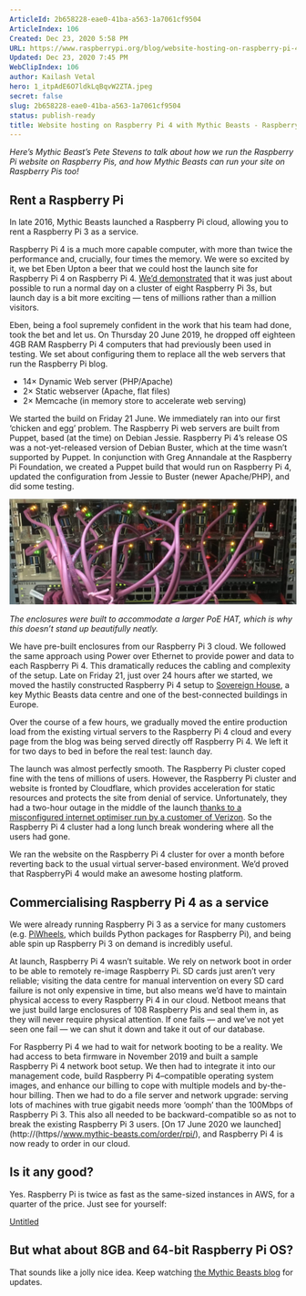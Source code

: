 ```yaml
---
ArticleId: 2b658228-eae0-41ba-a563-1a7061cf9504
ArticleIndex: 106
Created: Dec 23, 2020 5:58 PM
URL: https://www.raspberrypi.org/blog/website-hosting-on-raspberry-pi-4-with-mythic-beasts/
Updated: Dec 23, 2020 7:45 PM
WebClipIndex: 106
author: Kailash Vetal
hero: 1_itpAdE6O7ldkLqBqvW2ZTA.jpeg
secret: false
slug: 2b658228-eae0-41ba-a563-1a7061cf9504
status: publish-ready
title: Website hosting on Raspberry Pi 4 with Mythic Beasts - Raspberry Pi
---
```

*Here’s Mythic Beast’s Pete Stevens to talk about how we run the Raspberry Pi website on Raspberry Pis, and how Mythic Beasts can run your site on Raspberry Pis too!*

## Rent a Raspberry Pi

In late 2016, Mythic Beasts launched a Raspberry Pi cloud, allowing you to rent a Raspberry Pi 3 as a service.

Raspberry Pi 4 is a much more capable computer, with more than twice the performance and, crucially, four times the memory. We were so excited by it, we bet Eben Upton a beer that we could host the launch site for Raspberry Pi 4 on Raspberry Pi 4. [We’d demonstrated](https://www.raspberrypi.org/blog/the-little-computer-that-could/) that it was just about possible to run a normal day on a cluster of eight Raspberry Pi 3s, but launch day is a bit more exciting — tens of millions rather than a million visitors.

Eben, being a fool supremely confident in the work that his team had done, took the bet and let us. On Thursday 20 June 2019, he dropped off eighteen 4GB RAM Raspberry Pi 4 computers that had previously been used in testing. We set about configuring them to replace all the web servers that run the Raspberry Pi blog.

- 14× Dynamic Web server (PHP/Apache)
- 2× Static webserver (Apache, flat files)
- 2× Memcache (in memory store to accelerate web serving)

We started the build on Friday 21 June. We immediately ran into our first ‘chicken and egg’ problem. The Raspberry Pi web servers are built from Puppet, based (at the time) on Debian Jessie. Raspberry Pi 4’s release OS was a not-yet-released version of Debian Buster, which at the time wasn’t supported by Puppet. In conjunction with Greg Annandale at the Raspberry Pi Foundation, we created a Puppet build that would run on Raspberry Pi 4, updated the configuration from Jessie to Buster (newer Apache/PHP), and did some testing.

![106%20551baf5cb0fc409d8581a4ca61c773e0/mythic.png](106%20551baf5cb0fc409d8581a4ca61c773e0/mythic.png)

*The enclosures were built to accommodate a larger PoE HAT, which is why this doesn’t stand up beautifully neatly.*

We have pre-built enclosures from our Raspberry Pi 3 cloud. We followed the same approach using Power over Ethernet to provide power and data to each Raspberry Pi 4. This dramatically reduces the cabling and complexity of the setup. Late on Friday 21, just over 24 hours after we started, we moved the hastily constructed Raspberry Pi 4 setup to [Sovereign House](https://www.digitalrealty.co.uk/data-centers/london/sovereign-house-227-marsh-wall-london), a key Mythic Beasts data centre and one of the best-connected buildings in Europe.

Over the course of a few hours, we gradually moved the entire production load from the existing virtual servers to the Raspberry Pi 4 cloud and every page from the blog was being served directly off Raspberry Pi 4. We left it for two days to bed in before the real test: launch day.

The launch was almost perfectly smooth. The Raspberry Pi cluster coped fine with the tens of millions of users. However, the Raspberry Pi cluster and website is fronted by Cloudflare, which provides acceleration for static resources and protects the site from denial of service. Unfortunately, they had a two-hour outage in the middle of the launch [thanks to a misconfigured internet optimiser run by a customer of Verizon](https://www.cloudflarestatus.com/incidents/46z55mdhg0t5). So the Raspberry Pi 4 cluster had a long lunch break wondering where all the users had gone.

We ran the website on the Raspberry Pi 4 cluster for over a month before reverting back to the usual virtual server-based environment. We’d proved that RaspberryPi 4 would make an awesome hosting platform.

## **Commercialising Raspberry Pi 4 as a service**

We were already running Raspberry Pi 3 as a service for many customers (e.g. [PiWheels](https://www.piwheels.org/), which builds Python packages for Raspberry Pi), and being able spin up Raspberry Pi 3 on demand is incredibly useful.

At launch, Raspberry Pi 4 wasn’t suitable. We rely on network boot in order to be able to remotely re-image Raspberry Pi. SD cards just aren’t very reliable; visiting the data centre for manual intervention on every SD card failure is not only expensive in time, but also means we’d have to maintain physical access to every Raspberry Pi 4 in our cloud. Netboot means that we just build large enclosures of 108 Raspberry Pis and seal them in, as they will never require physical attention. If one fails — and we’ve not yet seen one fail — we can shut it down and take it out of our database.

For Raspberry Pi 4 we had to wait for network booting to be a reality. We had access to beta firmware in November 2019 and built a sample Raspberry Pi 4 network boot setup. We then had to integrate it into our management code, build Raspberry Pi 4–compatible operating system images, and enhance our billing to cope with multiple models and by-the-hour billing. Then we had to do a file server and network upgrade: serving lots of machines with true gigabit needs more ‘oomph’ than the 100Mbps of Raspberry Pi 3. This also all needed to be backward-compatible so as not to break the existing Raspberry Pi 3 users. [On 17 June 2020 we launched](http://(https//www.mythic-beasts.com/order/rpi/), and Raspberry Pi 4 is now ready to order in our cloud.

## **Is it any good?**

Yes. Raspberry Pi is twice as fast as the same-sized instances in AWS, for a quarter of the price. Just see for yourself:

[Untitled](106%20551baf5cb0fc409d8581a4ca61c773e0/Untitled%20Database%201eb1c0133a0f458c9b22d6a86b0e18b2.csv)

## **But what about 8GB and 64-bit Raspberry Pi OS?**

That sounds like a jolly nice idea. Keep watching [the Mythic Beasts blog](https://www.mythic-beasts.com/blog) for updates.
